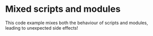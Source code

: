 # Mixed scripts and modules

This code example mixes both the behaviour of scripts and modules, leading to
unexpected side effects!
